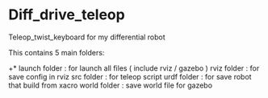 # Diff_drive_teleop

Teleop_twist_keyboard for my differential robot

This contains 5 main folders:

+* launch folder : for launch all files ( include rviz / gazebo )
rviz folder : for save config in rviz
src folder : for teleop script
urdf folder : for save robot that build from xacro
world folder : save world file for gazebo 


